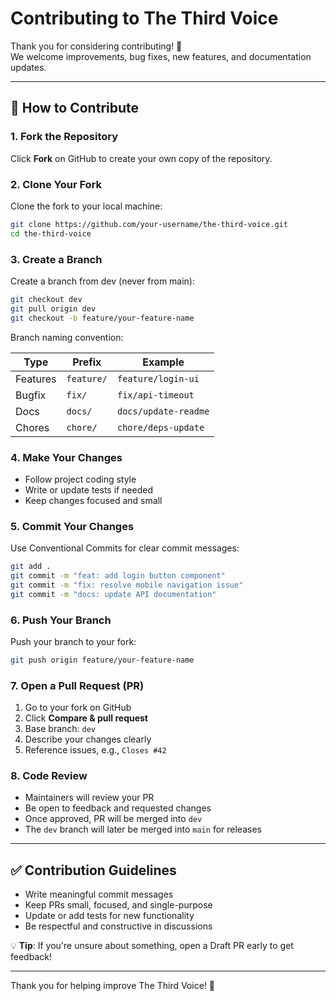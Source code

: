 # Contributing to The Third Voice

Thank you for considering contributing! 🎉  
We welcome improvements, bug fixes, new features, and documentation updates.

---

## 🚀 How to Contribute

### 1. Fork the Repository
Click **Fork** on GitHub to create your own copy of the repository.

### 2. Clone Your Fork
Clone the fork to your local machine:

```bash
git clone https://github.com/your-username/the-third-voice.git
cd the-third-voice
```

### 3. Create a Branch

Create a branch from dev (never from main):

```bash
git checkout dev
git pull origin dev
git checkout -b feature/your-feature-name
```

Branch naming convention:

| Type | Prefix | Example |
|------|--------|---------|
| Features | `feature/` | `feature/login-ui` |
| Bugfix | `fix/` | `fix/api-timeout` |
| Docs | `docs/` | `docs/update-readme` |
| Chores | `chore/` | `chore/deps-update` |

### 4. Make Your Changes

- Follow project coding style
- Write or update tests if needed
- Keep changes focused and small

### 5. Commit Your Changes

Use Conventional Commits for clear commit messages:

```bash
git add .
git commit -m "feat: add login button component"
git commit -m "fix: resolve mobile navigation issue"
git commit -m "docs: update API documentation"
```

### 6. Push Your Branch

Push your branch to your fork:

```bash
git push origin feature/your-feature-name
```

### 7. Open a Pull Request (PR)

1. Go to your fork on GitHub
2. Click **Compare & pull request**
3. Base branch: `dev`
4. Describe your changes clearly
5. Reference issues, e.g., `Closes #42`

### 8. Code Review

- Maintainers will review your PR
- Be open to feedback and requested changes
- Once approved, PR will be merged into `dev`
- The `dev` branch will later be merged into `main` for releases

---

## ✅ Contribution Guidelines

- Write meaningful commit messages
- Keep PRs small, focused, and single-purpose
- Update or add tests for new functionality
- Be respectful and constructive in discussions

💡 **Tip**: If you're unsure about something, open a Draft PR early to get feedback!

---

Thank you for helping improve The Third Voice! 🙌
